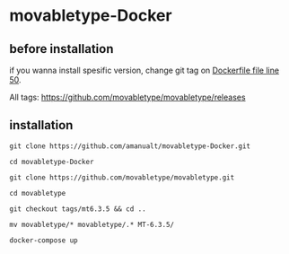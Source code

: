 # movabletype-Docker

## before installation

if you wanna install spesific version, change git tag on [Dockerfile file line 50](https://github.com/om3rcitak/movabletype-Docker/blob/master/Dockerfile#L50).

All tags: https://github.com/movabletype/movabletype/releases

## installation

`git clone https://github.com/amanualt/movabletype-Docker.git`

`cd movabletype-Docker`

`git clone https://github.com/movabletype/movabletype.git`

`cd movabletype`

`git checkout tags/mt6.3.5 && cd ..`

`mv movabletype/* movabletype/.* MT-6.3.5/`

`docker-compose up`
